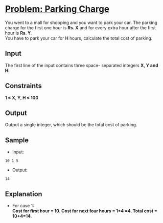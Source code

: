 # [Problem: Parking Charge](https://my.newtonschool.co/playground/code/nh17ypaxgxer)

You went to a mall for shopping and you want to park your car. The parking charge for the first one hour is **Rs. X** and for every extra hour after the first hour is **Rs. Y.** <br>
You have to park your car for **H** hours, calculate the total cost of parking.

## Input

The first line of the input contains three space- separated integers **X, Y and H**.

## Constraints

**1 ≤ X, Y, H ≤ 100**

## Output

Output a single integer, which should be the total cost of parking.

## Sample

- Input:
```
10 1 5
```

- Output:
```
14
```

## Explanation

- For case 1: <br> **Cost for first hour = 10.
Cost for next four hours = 1*4 =4.
Total cost = 10+4=14.**
